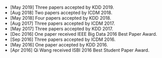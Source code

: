 - [May 2019] Three papers accepted by KDD 2019.
- [Aug 2018] Two papers accepted by ICDM 2018.
- [May 2018] Four papers accepted by KDD 2018.
- [Aug 2017] Three papers accepted by ICDM 2017. 
- [May 2017] Three papers accepted by KDD 2017.  
- [Dec 2016] One paper received IEEE Big Data 2016 Best Paper Award. 
- [Sep 2016] Three papers accepted by ICDM 2016. 
- [May 2016] One paper accepted by KDD 2016. 
- [Apr 2016] Qi Wang received ISBI 2016 Best Student Paper Award.
